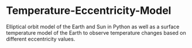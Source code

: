# Temperature-Eccentricity-Model
Elliptical orbit model of the Earth and Sun in Python as well as a surface temperature model of the Earth to observe temperature changes based on different eccentricity values.
